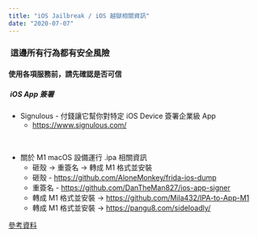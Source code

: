 ```yaml
---
title: "iOS Jailbreak / iOS 越獄相關資訊"
date: "2020-07-07"
---
```


###  這邊所有行為都有安全風險

#### 使用各項服務前，請先確認是否可信

#####  iOS App 簽署

* Signulous - 付錢讓它幫你對特定 iOS Device 簽署企業級 App
    * https://www.signulous.com/

</br>

* 關於 M1 macOS 設備運行 .ipa 相關資訊
    * 砸殼 -> 重簽名 -> 轉成 M1 格式並安裝  
    * 砸殼 - https://github.com/AloneMonkey/frida-ios-dump  
    * 重簽名 - https://github.com/DanTheMan827/ios-app-signer  
    * 轉成 M1 格式並安裝 -> https://github.com/Mila432/IPA-to-App-M1  
    * 轉成 M1 格式並安裝 -> https://pangu8.com/sideloadly/

[參考資料](http://webcache.googleusercontent.com/search?q=cache:pVYEC4j6P3QJ:www.bilibili.com/read/cv11269731+&cd=1&hl=zh-TW&ct=clnk&gl=tw)


</br>